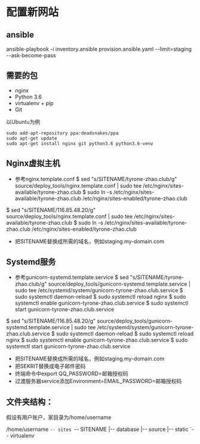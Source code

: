 配置新网站
=========================

## ansible
ansible-playbook -i inventory.ansible provision.ansible.yaml --limit=staging --ask-become-pass

## 需要的包

* nginx
* Python 3.6
* virtualenv + pip
* Git

以Ubuntu为例
    
    sudo add-apt-repository ppa:deadsnakes/ppa
    sudo apt-get update
    sudo apt-get install nginx git python3.6 python3.6-venv

## Nginx虚拟主机

* 参考nginx.template.conf
$ sed "s/SITENAME/tyrone-zhao.club/g" source/deploy_tools/nginx.template.conf | sudo tee /etc/nginx/sites-available/tyrone-zhao.club
$ sudo ln -s /etc/nginx/sites-available/tyrone-zhao.club /etc/nginx/sites-enabled/tyrone-zhao.club

$ sed "s/SITENAME/116.85.48.20/g" source/deploy_tools/nginx.template.conf | sudo tee /etc/nginx/sites-available/tyrone-zhao.club
$ sudo ln -s /etc/nginx/sites-available/tyrone-zhao.club /etc/nginx/sites-enabled/tyrone-zhao.club

* 把SITENAME替换成所需的域名，例如staging.my-domain.com

## Systemd服务

* 参考gunicorn-systemd.template.service
$ sed "s/SITENAME/tyrone-zhao.club/g" source/deploy_tools/gunicorn-systemd.template.service | sudo tee /etc/systemd/system/gunicorn-tyrone-zhao.club.service
$ sudo systemctl daemon-reload
$ sudo systemctl reload nginx
$ sudo systemctl enable gunicorn-tyrone-zhao.club.service 
$ sudo systemctl start gunicorn-tyrone-zhao.club.service 

$ sed "s/SITENAME/116.85.48.20/g" source/deploy_tools/gunicorn-systemd.template.service | sudo tee /etc/systemd/system/gunicorn-tyrone-zhao.club.service
$ sudo systemctl daemon-reload
$ sudo systemctl reload nginx
$ sudo systemctl enable gunicorn-tyrone-zhao.club.service 
$ sudo systemctl start gunicorn-tyrone-zhao.club.service 

* 把SITENAME替换成所需的域名，例如staging.my-domain.com
* 把SEKRIT替换成电子邮件密码
* 终端命令中export QQ_PASSWORD=邮箱授权码
* 过渡服务器service添加Environment=EMAIL_PASSWORD=邮箱授权码

## 文件夹结构：
假设有用户账户，家目录为/home/username

/home/username
`-- sites
    `-- SITENAME
        |-- database
        |-- source
        |-- static
        `-- virtualenv 
